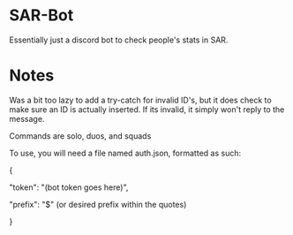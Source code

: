 # SAR-Bot
Essentially just a discord bot to check people's stats in SAR. 

# Notes
Was a bit too lazy to add a try-catch for invalid ID's, but it does check to make sure an ID is actually inserted. If its invalid, it simply won't reply to the message.

Commands are solo, duos, and squads

To use, you will need a file named auth.json, formatted as such:

{

  "token": "(bot token goes here)",
  
  "prefix": "$" (or desired prefix within the quotes)
  
}
